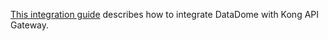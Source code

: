 [This integration guide](https://docs.datadome.co/docs/kong-plugin) describes how to integrate DataDome with Kong API Gateway.